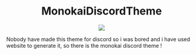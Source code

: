 <h1 align="center">MonokaiDiscordTheme</h1>
<p align='center'>
  <img src='https://media.discordapp.net/attachments/943742813563142174/945127701080064070/unknown.png'>
</p>

Nobody have made this theme for discord so i was bored and i have used website to generate it, so there is the monokai discord theme !
